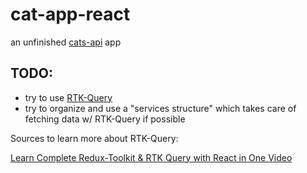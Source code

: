 # cat-app-react

an unfinished [cats-api](https://thecatapi.com/) app

## TODO:

- try to use [RTK-Query](https://redux-toolkit.js.org/rtk-query/overview)
- try to organize and use a "services structure" which takes care of fetching data w/ RTK-Query if possible

Sources to learn more about RTK-Query: 

[Learn Complete Redux-Toolkit &amp; RTK Query with React in One Video](https://www.youtube.com/watch?v=_R5XOF_MDmU)
